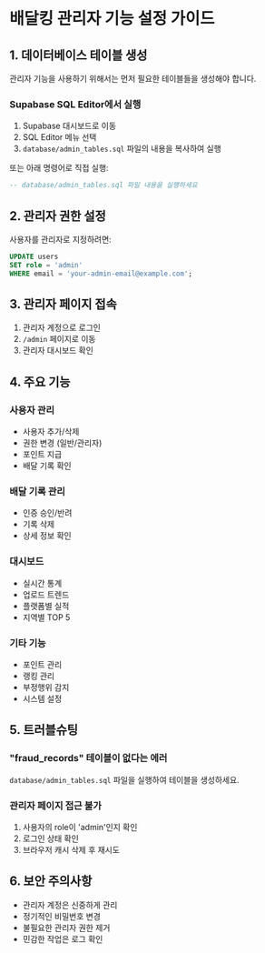 # 배달킹 관리자 기능 설정 가이드

## 1. 데이터베이스 테이블 생성

관리자 기능을 사용하기 위해서는 먼저 필요한 테이블들을 생성해야 합니다.

### Supabase SQL Editor에서 실행

1. Supabase 대시보드로 이동
2. SQL Editor 메뉴 선택
3. `database/admin_tables.sql` 파일의 내용을 복사하여 실행

또는 아래 명령어로 직접 실행:

```sql
-- database/admin_tables.sql 파일 내용을 실행하세요
```

## 2. 관리자 권한 설정

사용자를 관리자로 지정하려면:

```sql
UPDATE users 
SET role = 'admin' 
WHERE email = 'your-admin-email@example.com';
```

## 3. 관리자 페이지 접속

1. 관리자 계정으로 로그인
2. `/admin` 페이지로 이동
3. 관리자 대시보드 확인

## 4. 주요 기능

### 사용자 관리
- 사용자 추가/삭제
- 권한 변경 (일반/관리자)
- 포인트 지급
- 배달 기록 확인

### 배달 기록 관리
- 인증 승인/반려
- 기록 삭제
- 상세 정보 확인

### 대시보드
- 실시간 통계
- 업로드 트렌드
- 플랫폼별 실적
- 지역별 TOP 5

### 기타 기능
- 포인트 관리
- 랭킹 관리
- 부정행위 감지
- 시스템 설정

## 5. 트러블슈팅

### "fraud_records" 테이블이 없다는 에러
`database/admin_tables.sql` 파일을 실행하여 테이블을 생성하세요.

### 관리자 페이지 접근 불가
1. 사용자의 role이 'admin'인지 확인
2. 로그인 상태 확인
3. 브라우저 캐시 삭제 후 재시도

## 6. 보안 주의사항

- 관리자 계정은 신중하게 관리
- 정기적인 비밀번호 변경
- 불필요한 관리자 권한 제거
- 민감한 작업은 로그 확인 